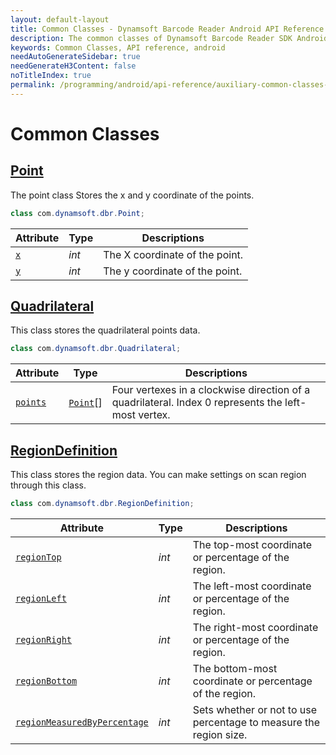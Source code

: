 ```yaml
---
layout: default-layout
title: Common Classes - Dynamsoft Barcode Reader Android API Reference
description: The common classes of Dynamsoft Barcode Reader SDK Android edition such as point, quadrilateral, & region definition.
keywords: Common Classes, API reference, android
needAutoGenerateSidebar: true
needGenerateH3Content: false
noTitleIndex: true
permalink: /programming/android/api-reference/auxiliary-common-classes-v9.6.20.html
---
```


# Common Classes

## [Point](auxiliary-Point.html)

The point class Stores the x and y coordinate of the points.

```java
class com.dynamsoft.dbr.Point;
```

| Attribute | Type | Descriptions |
|---------- | ---- | ------------ |
| [`x`](auxiliary-Point.html#x) | *int* | The X coordinate of the point. |
| [`y`](auxiliary-Point.html#y) | *int* | The y coordinate of the point. |

## [Quadrilateral](auxiliary-Quadrilateral.html)

This class stores the quadrilateral points data.

```java
class com.dynamsoft.dbr.Quadrilateral;
```

| Attribute | Type | Descriptions |
|---------- | ---- | ------------ |
| [`points`](auxiliary-Quadrilateral.html#points) | [`Point`](auxiliary-Point.html)[] | Four vertexes in a clockwise direction of a quadrilateral. Index 0 represents the left-most vertex. |

## [RegionDefinition](auxiliary-RegionDefinition.html)

This class stores the region data. You can make settings on scan region through this class.

```java
class com.dynamsoft.dbr.RegionDefinition;
```

| Attribute | Type | Descriptions |
|---------- | ---- | ------------ |
| [`regionTop`](auxiliary-RegionDefinition.html#regiontop) | *int* | The top-most coordinate or percentage of the region. |
| [`regionLeft`](auxiliary-RegionDefinition.html#regionleft) | *int* | The left-most coordinate or percentage of the region. |
| [`regionRight`](auxiliary-RegionDefinition.html#regionright) | *int* | The right-most coordinate or percentage of the region. |
| [`regionBottom`](auxiliary-RegionDefinition.html#regionbottom) | *int* | The bottom-most coordinate or percentage of the region. |
| [`regionMeasuredByPercentage`](auxiliary-RegionDefinition.html#regionmeasuredbypercentage) | *int* | Sets whether or not to use percentage to measure the region size. |
